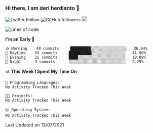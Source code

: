 ### Hi there, I am deri herdianto 👋
![Twitter Follow](https://img.shields.io/twitter/follow/deikatsuo?label=Follow)
![GitHub followers](https://img.shields.io/github/followers/deikatsuo?label=Follow&style=social)
![](https://visitor-badge.glitch.me/badge?page_id=deikatsuo.deikatsuo)

<!--
**deikatsuo/deikatsuo** is a ✨ _special_ ✨ repository because its `README.md` (this file) appears on your GitHub profile.

Here are some ideas to get you started:

- 🔭 I’m currently working on ...
- 🌱 I’m currently learning ...
- 👯 I’m looking to collaborate on ...
- 🤔 I’m looking for help with ...
- 💬 Ask me about ...
- 📫 How to reach me: ...
- 😄 Pronouns: ...
- ⚡ Fun fact: ...
-->

<!--START_SECTION:waka-->
![Lines of code](https://img.shields.io/badge/From%20Hello%20World%20I%27ve%20Written-16133%20lines%20of%20code-blue)

**I'm an Early 🐤** 

```text
🌞 Morning    48 commits     █████████░░░░░░░░░░░░░░░░   36.64% 
🌆 Daytime    55 commits     ██████████░░░░░░░░░░░░░░░   41.98% 
🌃 Evening    25 commits     ████░░░░░░░░░░░░░░░░░░░░░   19.08% 
🌙 Night      3 commits      ░░░░░░░░░░░░░░░░░░░░░░░░░   2.29%

```


📊 **This Week I Spent My Time On** 

```text
💬 Programming Languages: 
No Activity Tracked This Week

🐱‍💻 Projects: 
No Activity Tracked This Week

💻 Operating System: 
No Activity Tracked This Week

```


 Last Updated on 13/07/2021
<!--END_SECTION:waka-->

